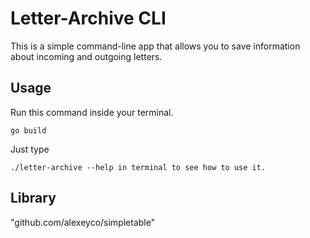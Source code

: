 # Letter-Archive CLI

This is a simple command-line app that allows you to save information about incoming and outgoing letters.

## Usage

Run this command inside your terminal.

```
go build
```

Just type 


```
./letter-archive --help in terminal to see how to use it.

```

## Library

"github.com/alexeyco/simpletable"
